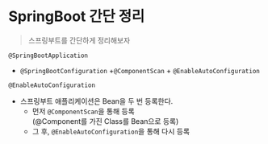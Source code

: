 # SpringBoot 간단 정리
> 스프링부트를 간단하게 정리해보자

`@SpringBootApplication`
 - `@SpringBootConfiguration` +`@ComponentScan` + `@EnableAutoConfiguration`
 
`@EnableAutoConfiguration`
 - 스프링부트 애플리케이션은 Bean을 두 번 등록한다.
    -   먼저 `@ComponentScan`을 통해 등록  
        (@Component를 가진 Class를 Bean으로 등록)
    -   그 후, `@EnableAutoConfiguration`을 통해 다시 등록
